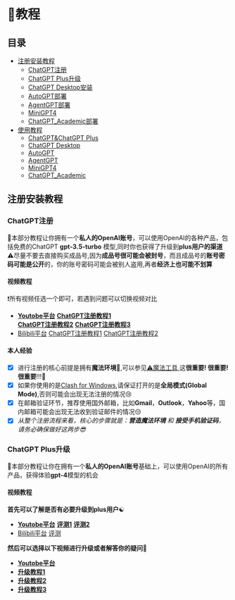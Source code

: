 # 📝教程

## 目录
- [注册安装教程](#注册安装教程)
    - [ChatGPT注册]()
    - [ChatGPT Plus升级]()
    - [ChatGPT Desktop安装]()
    - [AutoGPT部署]()
    - [AgentGPT部署]()
    - [MiniGPT4]()
    - [ChatGPT_Academic部署]()
- [使用教程]()
    - [ChatGPT&ChatGPT Plus]()
    - [ChatGPT Desktop]()
    - [AutoGPT]()
    - [AgentGPT]()
    - [MiniGPT4]()
    - [ChatGPT_Academic]()

## 注册安装教程
### ChatGPT注册
🎈本部分教程让你拥有一个**私人的OpenAI账号**，可以使用OpenAI的各种产品，包括免费的ChatGPT **gpt-3.5-turbo** 模型,同时你也获得了升级到**plus用户的渠道**
⚠尽量不要去直接购买成品号,因为**成品号很可能会被封号**，而且成品号的**账号密码可能是公开**的，你的账号密码可能会被别人盗用,再者**经济上也可能不划算**  
#### 视频教程
❗所有视频任选一个即可，若遇到问题可以切换视频对比
* **[Youtobe平台](https://www.youtube.com/)**
**[ChatGPT注册教程1](https://www.youtube.com/watch?v=NWJeRBMpsx8&t=612s)**  
**[ChatGPT注册教程2](https://www.youtube.com/watch?v=kNVOKKLgQRQ)**
**[ChatGPT注册教程3](https://www.youtube.com/watch?v=ceN1Sly-QuI)**
* [Bilibili平台](https://www.bilibili.com/)
[ChatGPT注册教程1](https://www.bilibili.com/video/BV13A41167om/?spm_id_from=333.337.search-card.all.click)
[ChatGPT注册教程2](https://www.bilibili.com/video/BV1YM4y1D7bs/?spm_id_from=333.337.search-card.all.click)

#### 本人经验
- [x] 进行注册的核心前提是拥有**魔法环境**👀,可以参见[⚠魔法工具](https://github.com/MossDream/Powerful-Tools-Instruction/tree/main/VPN),这**很重要! 很重要! 很重要**!!!💖
- [x] 如果你使用的是[Clash for Windows](https://github.com/MossDream/Powerful-Tools-Instruction/tree/main/VPN/Clash%20for%20Windows),请保证打开的是**全局模式(Global Mode)**,否则可能会出现无法注册的情况😢
- [x] 在邮箱验证环节，推荐使用国外邮箱，比如**Gmail**，**Outlook**，**Yahoo**等，国内邮箱可能会出现无法收到验证邮件的情况😒
- [x] *从整个注册流程来看，核心的步骤就是：**营造魔法环境** 和 **接受手机验证码**，请务必确保做好这两步😎*

### ChatGPT Plus升级
🎈本部分教程让你在拥有一个**私人的OpenAI账号**基础上，可以使用OpenAI的所有产品，获得体验**gpt-4**模型的机会
#### 视频教程
**首先可以了解是否有必要升级到plus用户**☯
* **[Youtobe平台](https://www.youtube.com/)**
**[评测1](https://www.youtube.com/watch?v=EuU8dPTPmDw)**
**[评测2](https://www.youtube.com/watch?v=h8GEbEMFG3s)**
* [Bilibili平台](https://www.bilibili.com/)
[评测](https://www.bilibili.com/video/BV1dT411q7ek/?spm_id_from=333.337.search-card.all.click)

**然后可以选择以下视频进行升级或者解答你的疑问**👀
* **[Youtobe平台](https://www.youtube.com/)**
* **[升级教程1](https://www.youtube.com/watch?v=9zQmwBknYaU)**
* **[升级教程2](https://www.youtube.com/watch?v=UBbD7SJx_js)**
* **[升级教程3](https://www.youtube.com/watch?v=trtnE0Clcis)**


